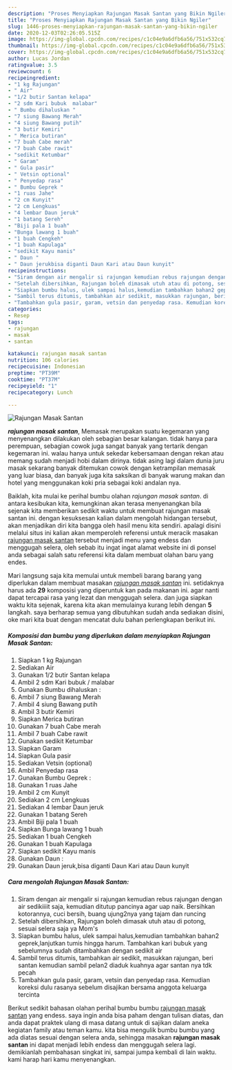 ```yaml
---
description: "Proses Menyiapkan Rajungan Masak Santan yang Bikin Ngiler"
title: "Proses Menyiapkan Rajungan Masak Santan yang Bikin Ngiler"
slug: 1446-proses-menyiapkan-rajungan-masak-santan-yang-bikin-ngiler
date: 2020-12-03T02:26:05.515Z
image: https://img-global.cpcdn.com/recipes/c1c04e9a6dfb6a56/751x532cq70/rajungan-masak-santan-foto-resep-utama.jpg
thumbnail: https://img-global.cpcdn.com/recipes/c1c04e9a6dfb6a56/751x532cq70/rajungan-masak-santan-foto-resep-utama.jpg
cover: https://img-global.cpcdn.com/recipes/c1c04e9a6dfb6a56/751x532cq70/rajungan-masak-santan-foto-resep-utama.jpg
author: Lucas Jordan
ratingvalue: 3.5
reviewcount: 6
recipeingredient:
- "1 kg Rajungan"
- " Air"
- "1/2 butir Santan kelapa"
- "2 sdm Kari bubuk  malabar"
- " Bumbu dihaluskan "
- "7 siung Bawang Merah"
- "4 siung Bawang putih"
- "3 butir Kemiri"
- " Merica butiran"
- "7 buah Cabe merah"
- "7 buah Cabe rawit"
- "sedikit Ketumbar"
- " Garam"
- " Gula pasir"
- " Vetsin optional"
- " Penyedap rasa"
- " Bumbu Geprek "
- "1 ruas Jahe"
- "2 cm Kunyit"
- "2 cm Lengkuas"
- "4 lembar Daun jeruk"
- "1 batang Sereh"
- "Biji pala 1 buah"
- "Bunga lawang 1 buah"
- "1 buah Cengkeh"
- "1 buah Kapulaga"
- "sedikit Kayu manis"
- " Daun "
- " Daun jerukbisa diganti Daun Kari atau Daun kunyit"
recipeinstructions:
- "Siram dengan air mengalir si rajungan kemudian rebus rajungan dengan air sedikiiiit saja, kemudian ditutup pancinya agar uap naik. Bersihkan kotorannya, cuci bersih, buang ujung2nya yang tajam dan runcing"
- "Setelah dibersihkan, Rajungan boleh dimasak utuh atau di potong, sesuai selera saja ya Mom&#39;s"
- "Siapkan bumbu halus, ulek sampai halus,kemudian tambahkan bahan2 geprek,lanjutkan tumis hingga harum. Tambahkan kari bubuk yang sebelumnya sudah ditambahkan dengan sedikit air"
- "Sambil terus ditumis, tambahkan air sedikit, masukkan rajungan, beri santan kemudian sambil pelan2 diaduk kuahnya agar santan nya tdk pecah"
- "Tambahkan gula pasir, garam, vetsin dan penyedap rasa. Kemudian koreksi dulu rasanya sebelum disajikan bersama anggota keluarga tercinta"
categories:
- Resep
tags:
- rajungan
- masak
- santan

katakunci: rajungan masak santan 
nutrition: 106 calories
recipecuisine: Indonesian
preptime: "PT39M"
cooktime: "PT37M"
recipeyield: "1"
recipecategory: Lunch

---
```



![Rajungan Masak Santan](https://img-global.cpcdn.com/recipes/c1c04e9a6dfb6a56/751x532cq70/rajungan-masak-santan-foto-resep-utama.jpg)

<b><i>rajungan masak santan</i></b>, Memasak merupakan suatu kegemaran yang menyenangkan dilakukan oleh sebagian besar kalangan. tidak hanya para perempuan, sebagian cowok juga sangat banyak yang tertarik dengan kegemaran ini. walau hanya untuk sekedar kebersamaan dengan rekan atau memang sudah menjadi hobi dalam dirinya. tidak asing lagi dalam dunia juru masak sekarang banyak ditemukan cowok dengan ketrampilan memasak yang luar biasa, dan banyak juga kita saksikan di banyak warung makan dan hotel yang menggunakan koki pria sebagai koki andalan nya.

Baiklah, kita mulai ke perihal bumbu olahan <i>rajungan masak santan</i>. di antara kesibukan kita, kemungkinan akan terasa menyenangkan bila sejenak kita memberikan sedikit waktu untuk membuat rajungan masak santan ini. dengan kesuksesan kalian dalam mengolah hidangan tersebut, akan menjadikan diri kita bangga oleh hasil menu kita sendiri. apalagi disini melalui situs ini kalian akan memperoleh referensi untuk meracik masakan <u>rajungan masak santan</u> tersebut menjadi menu yang endess dan menggugah selera, oleh sebab itu ingat ingat alamat website ini di ponsel anda sebagai salah satu referensi kita dalam membuat olahan baru yang endes.




Mari langsung saja kita memulai untuk membeli barang barang yang diperlukan dalam membuat masakan <u><i>rajungan masak santan</i></u> ini. setidaknya harus ada <b>29</b> komposisi yang diperuntuk kan pada makanan ini. agar nanti dapat tercapai rasa yang lezat dan menggugah selera. dan juga siapkan waktu kita sejenak, karena kita akan memulainya kurang lebih dengan <b>5</b> langkah. saya berharap semua yang dibutuhkan sudah anda sediakan disini, oke mari kita buat dengan mencatat dulu bahan perlengkapan berikut ini.

<!--inarticleads1-->

##### Komposisi dan bumbu yang diperlukan dalam menyiapkan Rajungan Masak Santan:

1. Siapkan 1 kg Rajungan
1. Sediakan  Air
1. Gunakan 1/2 butir Santan kelapa
1. Ambil 2 sdm Kari bubuk / malabar
1. Gunakan  Bumbu dihaluskan :
1. Ambil 7 siung Bawang Merah
1. Ambil 4 siung Bawang putih
1. Ambil 3 butir Kemiri
1. Siapkan  Merica butiran
1. Gunakan 7 buah Cabe merah
1. Ambil 7 buah Cabe rawit
1. Gunakan sedikit Ketumbar
1. Siapkan  Garam
1. Siapkan  Gula pasir
1. Sediakan  Vetsin (optional)
1. Ambil  Penyedap rasa
1. Gunakan  Bumbu Geprek :
1. Gunakan 1 ruas Jahe
1. Ambil 2 cm Kunyit
1. Sediakan 2 cm Lengkuas
1. Sediakan 4 lembar Daun jeruk
1. Gunakan 1 batang Sereh
1. Ambil Biji pala 1 buah
1. Siapkan Bunga lawang 1 buah
1. Sediakan 1 buah Cengkeh
1. Gunakan 1 buah Kapulaga
1. Siapkan sedikit Kayu manis
1. Gunakan  Daun :
1. Gunakan  Daun jeruk,bisa diganti Daun Kari atau Daun kunyit




<!--inarticleads2-->

##### Cara mengolah Rajungan Masak Santan:

1. Siram dengan air mengalir si rajungan kemudian rebus rajungan dengan air sedikiiiit saja, kemudian ditutup pancinya agar uap naik. Bersihkan kotorannya, cuci bersih, buang ujung2nya yang tajam dan runcing
1. Setelah dibersihkan, Rajungan boleh dimasak utuh atau di potong, sesuai selera saja ya Mom&#39;s
1. Siapkan bumbu halus, ulek sampai halus,kemudian tambahkan bahan2 geprek,lanjutkan tumis hingga harum. Tambahkan kari bubuk yang sebelumnya sudah ditambahkan dengan sedikit air
1. Sambil terus ditumis, tambahkan air sedikit, masukkan rajungan, beri santan kemudian sambil pelan2 diaduk kuahnya agar santan nya tdk pecah
1. Tambahkan gula pasir, garam, vetsin dan penyedap rasa. Kemudian koreksi dulu rasanya sebelum disajikan bersama anggota keluarga tercinta




Berikut sedikit bahasan olahan perihal bumbu bumbu <u>rajungan masak santan</u> yang endess. saya ingin anda bisa paham dengan tulisan diatas, dan anda dapat praktek ulang di masa datang untuk di sajikan dalam aneka kegiatan family atau teman kamu. kita bisa mengulik bumbu bumbu yang ada diatas sesuai dengan selera anda, sehingga masakan <b>rajungan masak santan</b> ini dapat menjadi lebih endess dan menggugah selera lagi. demikianlah pembahasan singkat ini, sampai jumpa kembali di lain waktu. kami harap hari kamu menyenangkan.
